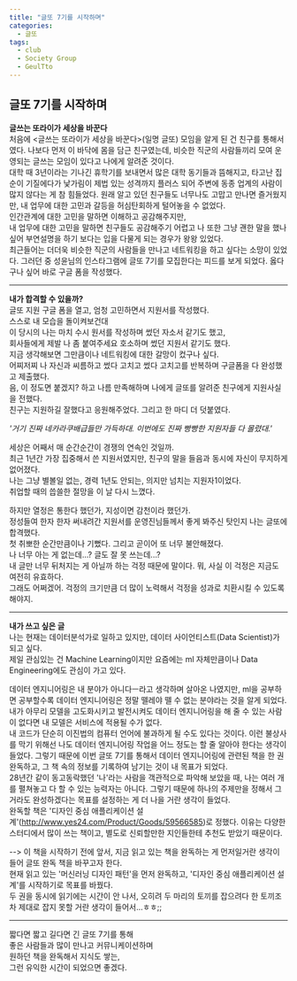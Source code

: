 ```yaml
---
title: "글또 7기를 시작하며"
categories:
  - 글또
tags:
  - club
  - Society Group
  - GeulTto
---
```


## 글또 7기를 시작하며

**글쓰는 또라이가 세상을 바꾼다**  
처음에 <글쓰는 또라이가 세상을 바꾼다>(일명 글또) 모임을 알게 된 건 친구를 통해서였다. 나보다 먼저 이 바닥에 몸을 담근 친구였는데, 비슷한 직군의 사람들끼리 모여 운영되는 글쓰는 모임이 있다고 나에게 알려준 것이다.  
대학 때 3년이라는 기나긴 휴학기를 보내면서 많은 대학 동기들과 뜸해지고, 타고난 집순이 기질에다가 낯가림이 제법 있는 성격까지 플러스 되어 주변에 동종 업계의 사람이 많지 않다는 게 참 힘들었다. 원래 알고 있던 친구들도 너무나도 고맙고 만나면 즐거웠지만, 내 업무에 대한 고민과 갈등을 허심탄회하게 털어놓을 수 없었다.  
인간관계에 대한 고민을 말하면 이해하고 공감해주지만,  
내 업무에 대한 고민을 말하면 친구들도 공감해주기 어렵고 나 또한 그냥 괜한 말을 했나 싶어 부연설명을 하기 보다는 입을 다물게 되는 경우가 왕왕 있었다.  
최근들어는 더더욱 비슷한 직군의 사람들을 만나고 네트워킹을 하고 싶다는 소망이 있었다. 그러던 중 성윤님의 인스타그램에 글또 7기를 모집한다는 피드를 보게 되었다. 옳다구나 싶어 바로 구글 폼을 작성했다.
  
   
---
  
  
**내가 합격할 수 있을까?**  
글또 지원 구글 폼을 열고, 엄청 고민하면서 지원서를 작성했다.  
스스로 내 모습을 돌이켜보건대  
이 당시의 나는 마치 수시 원서를 작성하며 썼던 자소서 같기도 했고,  
회사들에게 제발 나 좀 붙여주세요 호소하며 썼던 지원서 같기도 했다.  
지금 생각해보면 그만큼이나 네트워킹에 대한 갈망이 컸구나 싶다.  
어찌저찌 나 자신과 씨름하고 썼다 고치고 썼다 고치고를 반복하며 구글폼을 다 완성했고 제출했다.  
음, 이 정도면 붙겠지? 하고 나름 만족해하며 나에게 글또를 알려준 친구에게 지원사실을 전했다.  
친구는 지원하길 잘했다고 응원해주었다. 그리고 한 마디 더 덧붙였다.  
  
*'거기 진짜 네카라쿠배급들만 가득하대. 이번에도 진짜 빵빵한 지원자들 다 몰렸대.'*  
  
세상은 어째서 매 순간순간이 경쟁의 연속인 것일까.  
최근 1년간 가장 집중해서 쓴 지원서였지만, 친구의 말을 들음과 동시에 자신이 무지하게 없어졌다.  
나는 그냥 별볼일 없는, 경력 1년도 안되는, 의지만 넘치는 지원자1이었다.  
취업할 때의 씁쓸한 절망을 이 날 다시 느꼈다.  

하지만 열정은 통한다 했던가, 지성이면 감천이라 했던가.  
정성들여 한자 한자 써내려간 지원서를 운영진님들께서 좋게 봐주신 탓인지 나는 글또에 합격했다.  
첫 취뽀한 순간만큼이나 기뻤다. 
그리고 곧이어 또 너무 불안해졌다.  
나 너무 아는 게 없는데...? 글도 잘 못 쓰는데...?  
내 글만 너무 뒤처지는 게 아닐까 하는 걱정 때문에 말이다. 뭐, 사실 이 걱정은 지금도 여전히 유효하다.  
그래도 어쩌겠어. 걱정의 크기만큼 더 많이 노력해서 걱정을 성과로 치환시킬 수 있도록 해야지.  
  

---
  
    
  
**내가 쓰고 싶은 글**  
나는 현재는 데이터분석가로 일하고 있지만, 데이터 사이언티스트(Data Scientist)가 되고 싶다.  
제일 관심있는 건 Machine Learning이지만 요즘에는 ml 자체만큼이나 Data Engineering에도 관심이 가고 있다.  
  
데이터 엔지니어링은 내 분야가 아니다ㅡ라고 생각하며 살아온 나였지만, ml을 공부하면 공부할수록 데이터 엔지니어링은 정말 뗄레야 뗄 수 없는 분야라는 것을 알게 되었다.  
내가 아무리 모델을 고도화시키고 발전시켜도 데이터 엔지니어링을 해 줄 수 있는 사람이 없다면 내 모델은 서비스에 적용될 수가 없다.  
내 코드가 단순히 이진법의 컴퓨터 언어에 불과하게 될 수도 있다는 것이다. 이런 불상사를 막기 위해선 나도 데이터 엔지니어링 작업을 어느 정도는 할 줄 알아야 한다는 생각이 들었다. 그렇기 때문에 이번 글또 7기를 통해서 데이터 엔지니어링에 관련된 책을 한 권 완독하고, 그 책 속의 정보를 기록하여 남기는 것이 내 목표가 되었다.  
28년간 같이 동고동락했던 '나'라는 사람을 객관적으로 파악해 보았을 때, 나는 여러 개를 펼쳐놓고 다 할 수 있는 능력자는 아니다. 그렇기 때문에 하나의 주제만을 정해서 그거라도 완성하겠다는 목표를 설정하는 게 더 나을 거란 생각이 들었다.  
완독할 책은 '디자인 중심 애플리케이션 설계'(http://www.yes24.com/Product/Goods/59566585)로 정했다. 이유는 다양한 스터디에서 많이 쓰는 책이고, 별도로 신뢰할만한 지인들한테 추천도 받았기 때문이다.  
  
--> 이 책을 시작하기 전에 앞서, 지금 읽고 있는 책을 완독하는 게 먼저일거란 생각이 들어 글또 완독 책을 바꾸고자 한다.  
현재 읽고 있는 '머신러닝 디자인 패턴'을 먼저 완독하고, '디자인 중심 애플리케이션 설계'를 시작하기로 목표를 바꿨다.  
두 권을 동시에 읽기에는 시간이 안 나서, 오히려 두 마리의 토끼를 잡으려다 한 토끼조차 제대로 잡지 못할 거란 생각이 들어서...ㅎㅎ;;   
  
---
  

짧다면 짧고 길다면 긴 글또 7기를 통해  
좋은 사람들과 많이 만나고 커뮤니케이션하며  
원하던 책을 완독해서 지식도 쌓는,  
그런 유익한 시간이 되었으면 좋겠다.